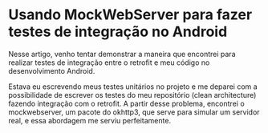 # Usando MockWebServer para fazer testes de integração no Android 

Nesse artigo, venho tentar demonstrar a maneira que encontrei para realizar testes de integração entre o retrofit e meu código no desenvolvimento Android.

Estava eu escrevendo meus testes unitários no projeto e me deparei com a possibilidade de escrever os testes do meu repositório (clean architecture) fazendo integração com o retrofit. A partir desse problema, encontrei o mockwebserver, um pacote do okhttp3, que serve para simular um servidor real, e essa abordagem me serviu perfeitamente.